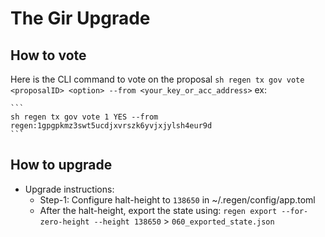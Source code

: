 # The Gir Upgrade

## How to vote

Here is the CLI command to vote on the proposal
    ```
    sh regen tx gov vote <proposalID> <option> --from <your_key_or_acc_address>
    ```
    ex:

    ```
    sh regen tx gov vote 1 YES --from regen:1gpgpkmz3swt5ucdjxvrszk6yvjxjylsh4eur9d
    ```

## How to upgrade
 
- Upgrade instructions:
    - Step-1: Configure halt-height to `138650` in ~/.regen/config/app.toml
    - After the halt-height, export the state using:
    `regen export --for-zero-height --height 138650` > `060_exported_state.json`
